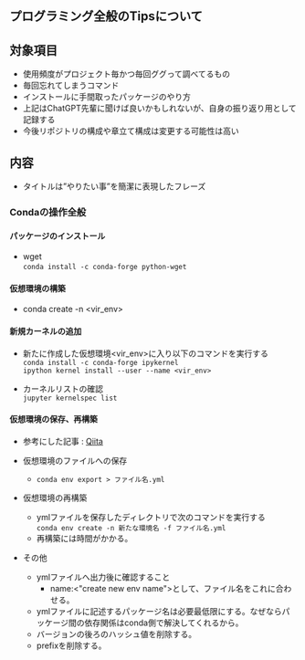 ## プログラミング全般のTipsについて
## 対象項目
- 使用頻度がプロジェクト毎かつ毎回ググって調べてるもの
- 毎回忘れてしまうコマンド
- インストールに手間取ったパッケージのやり方
- 上記はChatGPT先輩に聞けば良いかもしれないが、自身の振り返り用として記録する
- 今後リポジトリの構成や章立て構成は変更する可能性は高い
## 内容
- タイトルは”やりたい事”を簡潔に表現したフレーズ
### Condaの操作全般
#### パッケージのインストール
- wget<br>
```conda install -c conda-forge python-wget```
#### 仮想環境の構築
- conda create -n <vir_env>

#### 新規カーネルの追加
- 新たに作成した仮想環境<vir_env>に入り以下のコマンドを実行する<br>
```conda install -c conda-forge ipykernel```<br>
```ipython kernel install --user --name <vir_env>```

- カーネルリストの確認<br>
```jupyter kernelspec list```

#### 仮想環境の保存、再構築 
- 参考にした記事 : [Qiita](https://qiita.com/ozaki_physics/items/13466d6d1954a0afeb3b)
- 仮想環境のファイルへの保存
    - `conda env export > ファイル名.yml`
- 仮想環境の再構築
    - ymlファイルを保存したディレクトリで次のコマンドを実行する<br>
     `conda env create -n 新たな環境名 -f ファイル名.yml`
    - 再構築には時間がかかる。

- その他
  - ymlファイルへ出力後に確認すること
    - name:<"create new env name">として、ファイル名をこれに合わせる。
  - ymlファイルに記述するパッケージ名は必要最低限にする。なぜならパッケージ間の依存関係はconda側で解決してくれるから。
  - バージョンの後ろのハッシュ値を削除する。
  - prefixを削除する。